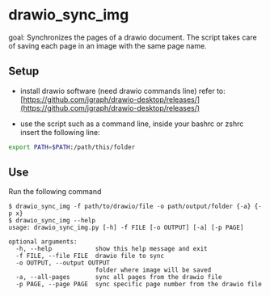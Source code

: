 # drawio_sync_img

goal: Synchronizes the pages of a drawio document. 
The script takes care of saving each page in an image with the same page name.

## Setup 

- install drawio software (need drawio commands line) refer to: [https://github.com/jgraph/drawio-desktop/releases/](https://github.com/jgraph/drawio-desktop/releases/) 

- use the script such as a command line, inside your bashrc or zshrc insert the following line: 
```bash
export PATH=$PATH:/path/this/folder
```

## Use

Run the following command
```
$ drawio_sync_img -f path/to/drawio/file -o path/output/folder {-a} {-p x}
$ drawio_sync_img --help
usage: drawio_sync_img.py [-h] -f FILE [-o OUTPUT] [-a] [-p PAGE]

optional arguments:
  -h, --help            show this help message and exit
  -f FILE, --file FILE  drawio file to sync
  -o OUTPUT, --output OUTPUT
                        folder where image will be saved
  -a, --all-pages       sync all pages from the drawio file
  -p PAGE, --page PAGE  sync specific page number from the drawio file
```



